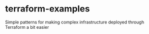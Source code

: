 # terraform-examples
Simple patterns for making complex infrastructure deployed through Terraform a bit easier
